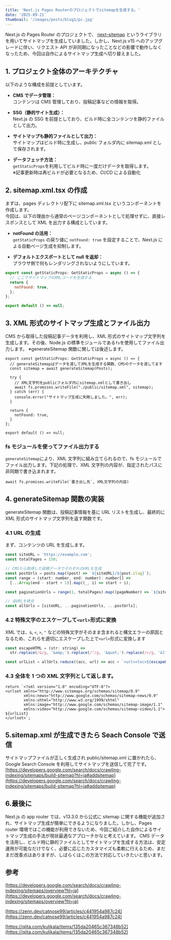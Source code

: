 ```yaml
---
title: 'Next.js Pages Routerのプロジェクトでsitemapを生成する。'
date: '2025-09-21'
thumbnail: '/images/posts/blog1/pc.jpg'
---
```


Next.js の Pages Router のプロジェクトで、 [next-sitemap](https://github.com/iamvishnusankar/next-sitemap) というライブラリを用いてサイトマップを生成していました。しかし、Next.js v15 へのアップグレードに伴い、リクエスト API が非同期になったことなどの影響で動作しなくなったため、今回は自作によるサイトマップ生成へ切り替えました。

## 1. プロジェクト全体のアーキテクチャ

以下のような構成を前提としています。

- **CMS でデータ管理：**  
  コンテンツは CMS 管理しており、投稿記事などの情報を取得。

- **SSG（静的サイト生成）：**  
  Next.js の SSG を前提としており、ビルド時に全コンテンツを静的ファイルとして出力。

- **サイトマップも静的ファイルとして出力：**  
  サイトマップはビルド時に生成し、public フォルダ内に sitemap.xml として保存されます。

- **データフェッチ方法：**  
  `getStaticProps`を利用してビルド時に一度だけデータを取得します。  
  ※記事更新時は再ビルドが必要となるため、CI/CD による自動化

## 2. sitemap.xml.tsx の作成

まずは、pages ディレクトリ配下に sitemap.xml.tsx というコンポーネントを作成します。  
今回は、以下の理由から通常のページコンポーネントとして処理せずに、直接レスポンスとして XML を出力する構成としています。

- **notFound の活用：**  
  `getStaticProps` の戻り値に `notFound: true` を設定することで、Next.js による自動ページ生成を抑制します。

- **デフォルトエクスポートとして null を返却：**  
  ブラウザ側で何もレンダリングされないようにしています。

```jsx
export const getStaticProps: GetStaticProps = async () => {
  // ここでサイトマップのXMLコードを生成する
  return {
    notFound: true,
  };
};

export default () => null;
```

## 3. XML 形式のサイトマップ生成とファイル出力

CMS から取得した投稿記事データを利用し、XML 形式のサイトマップ文字列を生成します。その後、Node.js の標準モジュールである`fs`を使用してファイル出力します。
※generateSitemap 関数に関しては後述します。

```
export const getStaticProps: GetStaticProps = async () => {
  // generateSitemapはデータを渡してXMLを生成する関数、CMSのデータを渡してます
  const sitemap = await generateSitemap(Posts);

  try {
    // XML文字列をpublicフォルダ内にsitemap.xmlとして書き出し
    await fs.promises.writeFile("./public/sitemap.xml", sitemap);
  } catch (err) {
    console.error("サイトマップ生成に失敗しました。", err);
  }

  return {
    notFound: true,
  }
};

export default () => null;
```

### fs モジュールを使ってファイル出力する

`generateSitemap`により、XML 文字列に組み立てられるので、fs モジュールでファイル出力します。下記の処理で、XML 文字列の内容が、指定されたパスに非同期で書き込まれます。

```
await fs.promises.writeFile(`書き出し先`, XML文字列の内容)
```

## 4. generateSitemap 関数の実装

generateSitemap 関数は、投稿記事情報を基に URL リストを生成し、最終的に XML 形式のサイトマップ文字列を返す関数です。

### 4.1 URL の生成

まず、コンテンツの URL を生成します。

```jsx
const siteURL = 'https://example.com';
const totalPages = 150;

// CMSから取得した投稿データでそれぞれのURLを生成
const postUrls = posts.map((post) => `${siteURL}/${post.slug}`);
const range = (start: number, end: number): number[] =>
  [...Array(end - start + 1)].map((_, i) => start + i);

const paginationUrls = range(1, totalPages).map((pageNumber) => `${siteURL}/page/${pageNumber}`);

// 全URLを統合
const allUrls = [siteURL, ...paginationUrls, ...postUrls];
```

### 4.2 特殊文字のエスケープして`<url>`形式に変換

XML では、`&`, `<`, `>`, `"` などの特殊文字がそのまま含まれると構文エラーの原因となるため、これらを適切にエスケープした上で`<url>`形式に変換します

```jsx
const escapeHTML = (str: string) =>
  str.replace(/&/g, '&amp;').replace(/"/g, '&quot;').replace(/</g, '&lt;').replace(/>/g, '&gt;');

const urlList = allUrls.reduce((acc, url) => acc + `<url><loc>${escapeHTML(url)}</loc></url>`, '');
```

### 4.3 全体を 1 つの XML 文字列として返します。

```
return `<?xml version="1.0" encoding="UTF-8"?>
<urlset xmlns="http://www.sitemaps.org/schemas/sitemap/0.9"
        xmlns:news="http://www.google.com/schemas/sitemap-news/0.9"
        xmlns:xhtml="http://www.w3.org/1999/xhtml"
        xmlns:image="http://www.google.com/schemas/sitemap-image/1.1"
        xmlns:video="http://www.google.com/schemas/sitemap-video/1.1">
${urlList}
</urlset>`;
```

## 5.sitemap.xml が生成できたら Seach Console で送信

サイトマップファイルが正しく生成され public/sitemap.xml に置かれたら、Google Search Console を利用してサイトマップを送信して完了です。
[https://developers.google.com/search/docs/crawling-indexing/sitemaps/build-sitemap?hl=ja#addsitemap](https://developers.google.com/search/docs/crawling-indexing/sitemaps/build-sitemap?hl=ja#addsitemap)

## 6.最後に

Next.js の app router では、v13.3.0 から公式に sitemap に関する機能が追加され、サイトマップ生成が簡単にできるようになりました。しかし、Pages router 環境ではこの機能が利用できないため、今回ご紹介した自作によるサイトマップ生成の手法が現状最適なアプローチかなと考えています。
CMS データを活用し、ビルド時に静的ファイルとしてサイトマップを生成する方法は、安定運用が可能なだけでなく、必要に応じたカスタマイズも柔軟に行えるため、まだまだ改善点はありますが、しばらくはこの方法で対応していきたいと思います。

## 参考

[https://developers.google.com/search/docs/crawling-indexing/sitemaps/overview?hl=ja](https://developers.google.com/search/docs/crawling-indexing/sitemaps/overview?hl=ja)

[https://zenn.dev/catnose99/articles/c441954a987c24](https://zenn.dev/catnose99/articles/c441954a987c24)

[https://qiita.com/kulikala/items/135da20465c367348b52](https://qiita.com/kulikala/items/135da20465c367348b52)
